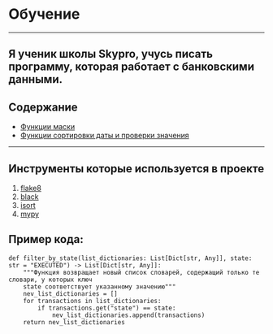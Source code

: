 # Обучение 
---
Я ученик школы Skypro, учусь писать программу, которая работает с банковскими данными.
---
## Содержание
- [Функции маски ](https://github.com/Umelyantsev-Vasily/HomWorc/blob/feature/homework_10_1/src/get_mask.py)
- [Функции сортировки даты и проверки значения](https://github.com/Umelyantsev-Vasily/HomWorc/blob/feature/homework_10_1/src/processing.py)
---
## Инструменты которые используется в проекте 
1. [flake8](https://flake8.pycqa.org/en/latest/)
2. [black](https://pypi.org/project/black/)
3. [isort](https://pycqa.github.io/isort/)
4. [mypy](https://mypy-lang.org/)
## Пример кода:
```
def filter_by_state(list_dictionaries: List[Dict[str, Any]], state: str = "EXECUTED") -> List[Dict[str, Any]]:
    """Функция возвращает новый список словарей, содержащий только те словари, у которых ключ
    state соответствует указанному значению"""
    nev_list_dictionaries = []
    for transactions in list_dictionaries:
        if transactions.get("state") == state:
            nev_list_dictionaries.append(transactions)
    return nev_list_dictionaries
```
